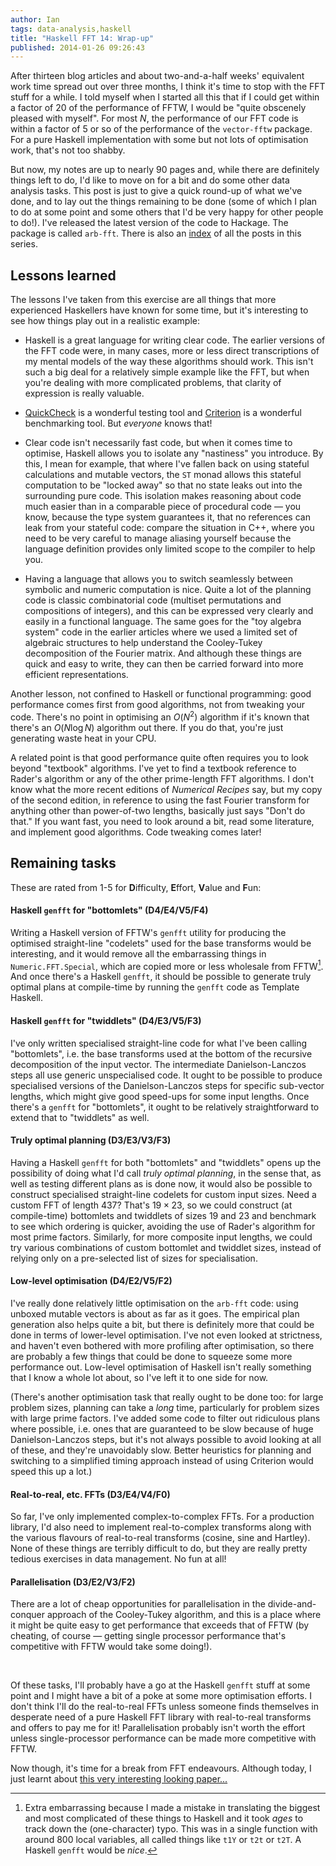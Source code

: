 ```yaml
---
author: Ian
tags: data-analysis,haskell
title: "Haskell FFT 14: Wrap-up"
published: 2014-01-26 09:26:43
---
```


After thirteen blog articles and about two-and-a-half weeks'
equivalent work time spread out over three months, I think it's time
to stop with the FFT stuff for a while.  I told myself when I started
all this that if I could get within a factor of 20 of the performance
of FFTW, I would be "quite obscenely pleased with myself".  For most
$N$, the performance of our FFT code is within a factor of 5 or so of
the performance of the `vector-fftw` package.  For a pure Haskell
implementation with some but not lots of optimisation work, that's not
too shabby.

But now, my notes are up to nearly 90 pages and, while there are
definitely things left to do, I'd like to move on for a bit and do
some other data analysis tasks.  This post is just to give a quick
round-up of what we've done, and to lay out the things remaining to be
done (some of which I plan to do at some point and some others that
I'd be very happy for other people to do!).  I've released the latest
version of the code to Hackage.  The package is called `arb-fft`.
There is also an [index][index] of all the posts in this series.

## Lessons learned

The lessons I've taken from this exercise are all things that more
experienced Haskellers have known for some time, but it's interesting
to see how things play out in a realistic example:

 * Haskell is a great language for writing clear code.  The earlier
   versions of the FFT code were, in many cases, more or less direct
   transcriptions of my mental models of the way these algorithms
   should work.  This isn't such a big deal for a relatively simple
   example like the FFT, but when you're dealing with more complicated
   problems, that clarity of expression is really valuable.

 * [QuickCheck][quickcheck] is a wonderful testing tool and
   [Criterion][criterion] is a wonderful benchmarking tool.  But
   *everyone* knows that!

 * Clear code isn't necessarily fast code, but when it comes time to
   optimise, Haskell allows you to isolate any "nastiness" you
   introduce.  By this, I mean for example, that where I've fallen
   back on using stateful calculations and mutable vectors, the `ST`
   monad allows this stateful computation to be "locked away" so that
   no state leaks out into the surrounding pure code.  This isolation
   makes reasoning about code much easier than in a comparable piece
   of procedural code &mdash; you know, because the type system guarantees
   it, that no references can leak from your stateful code: compare
   the situation in C++, where you need to be very careful to manage
   aliasing yourself because the language definition provides only
   limited scope to the compiler to help you.

 * Having a language that allows you to switch seamlessly between
   symbolic and numeric computation is nice.  Quite a lot of the
   planning code is classic combinatorial code (multiset permutations
   and compositions of integers), and this can be expressed very
   clearly and easily in a functional language.  The same goes for the
   "toy algebra system" code in the earlier articles where we used a
   limited set of algebraic structures to help understand the
   Cooley-Tukey decomposition of the Fourier matrix.  And although
   these things are quick and easy to write, they can then be carried
   forward into more efficient representations.

Another lesson, not confined to Haskell or functional programming:
good performance comes first from good algorithms, not from tweaking
your code.  There's no point in optimising an $O(N^2)$ algorithm if
it's known that there's an $O(N \log N)$ algorithm out there.  If you
do that, you're just generating waste heat in your CPU.

A related point is that good performance quite often requires you to
look beyond "textbook" algorithms.  I've yet to find a textbook
reference to Rader's algorithm or any of the other prime-length FFT
algorithms.  I don't know what the more recent editions of *Numerical
Recipes* say, but my copy of the second edition, in reference to using
the fast Fourier transform for anything other than power-of-two
lengths, basically just says "Don't do that."  If you want fast, you
need to look around a bit, read some literature, and implement good
algorithms.  Code tweaking comes later!

## Remaining tasks

These are rated from 1-5 for **D**ifficulty, **E**ffort, **V**alue and
**F**un:

#### Haskell `genfft` for "bottomlets" (**D**4/**E**4/**V**5/**F**4)

Writing a Haskell version of FFTW's `genfft` utility for producing the
optimised straight-line "codelets" used for the base transforms would
be interesting, and it would remove all the embarrassing things in
`Numeric.FFT.Special`, which are copied more or less wholesale from
FFTW[^1].  And once there's a Haskell `genfft`, it should be possible
to generate truly optimal plans at compile-time by running the
`genfft` code as Template Haskell.

#### Haskell `genfft` for "twiddlets" (**D**4/**E**3/**V**5/**F**3)

I've only written specialised straight-line code for what I've been
calling "bottomlets", i.e. the base transforms used at the bottom of
the recursive decomposition of the input vector.  The intermediate
Danielson-Lanczos steps all use generic unspecialised code.  It ought
to be possible to produce specialised versions of the
Danielson-Lanczos steps for specific sub-vector lengths, which might
give good speed-ups for some input lengths.  Once there's a `genfft`
for "bottomlets", it ought to be relatively straightforward to extend
that to "twiddlets" as well.

#### Truly optimal planning (**D**3/**E**3/**V**3/**F**3)

Having a Haskell `genfft` for both "bottomlets" and "twiddlets" opens
up the possibility of doing what I'd call *truly optimal planning*, in
the sense that, as well as testing different plans as is done now, it
would also be possible to construct specialised straight-line codelets
for custom input sizes.  Need a custom FFT of length 437?  That's $19
\times 23$, so we could construct (at compile-time) bottomlets and
twiddlets of sizes 19 and 23 and benchmark to see which ordering is
quicker, avoiding the use of Rader's algorithm for most prime factors.
Similarly, for more composite input lengths, we could try various
combinations of custom bottomlet and twiddlet sizes, instead of
relying only on a pre-selected list of sizes for specialisation.

#### Low-level optimisation (**D**4/**E**2/**V**5/**F**2)

I've really done relatively little optimisation on the `arb-fft` code:
using unboxed mutable vectors is about as far as it goes.  The
empirical plan generation also helps quite a bit, but there is
definitely more that could be done in terms of lower-level
optimisation.  I've not even looked at strictness, and haven't even
bothered with more profiling after optimisation, so there are probably
a few things that could be done to squeeze some more performance out.
Low-level optimisation of Haskell isn't really something that I know a
whole lot about, so I've left it to one side for now.

(There's another optimisation task that really ought to be done too:
for large problem sizes, planning can take a *long* time, particularly
for problem sizes with large prime factors.  I've added some code to
filter out ridiculous plans where possible, i.e. ones that are
guaranteed to be slow because of huge Danielson-Lanczos steps, but
it's not always possible to avoid looking at all of these, and they're
unavoidably slow.  Better heuristics for planning and switching to a
simplified timing approach instead of using Criterion would speed this
up a lot.)

#### Real-to-real, etc. FFTs (**D**3/**E**4/**V**4/**F**0)

So far, I've only implemented complex-to-complex FFTs.  For a
production library, I'd also need to implement real-to-complex
transforms along with the various flavours of real-to-real transforms
(cosine, sine and Hartley).  None of these things are terribly
difficult to do, but they are really pretty tedious exercises in data
management.  No fun at all!

#### Parallelisation (**D**3/**E**2/**V**3/**F**2)

There are a lot of cheap opportunities for parallelisation in the
divide-and-conquer approach of the Cooley-Tukey algorithm, and this is
a place where it might be quite easy to get performance that exceeds
that of FFTW (by cheating, of course &mdash; getting single processor
performance that's competitive with FFTW would take some doing!).

<br>

Of these tasks, I'll probably have a go at the Haskell `genfft` stuff
at some point and I might have a bit of a poke at some more
optimisation efforts.  I don't think I'll do the real-to-real FFTs
unless someone finds themselves in desperate need of a pure Haskell
FFT library with real-to-real transforms and offers to pay me for it!
Parallelisation probably isn't worth the effort unless
single-processor performance can be made more competitive with FFTW.

Now though, it's time for a break from FFT endeavours.  Although
today, I just learnt about
[this very interesting looking paper...][ffts]


[index]: /haskell-fft-index.html
[quickcheck]: http://hackage.haskell.org/package/QuickCheck
[criterion]: http://hackage.haskell.org/package/criterion
[ffts]: http://ieeexplore.ieee.org/xpl/login.jsp?tp=&arnumber=6557535

[^1]: Extra embarrassing because I made a mistake in translating the
      biggest and most complicated of these things to Haskell and it
      took *ages* to track down the (one-character) typo.  This was in
      a single function with around 800 local variables, all called
      things like `t1Y` or `t2t` or `t2T`.  A Haskell `genfft` would
      be *nice*.
